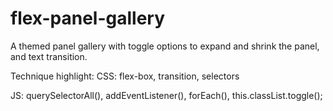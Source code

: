 # flex-panel-gallery

A themed panel gallery with toggle options to expand and shrink the panel, and text transition. 

Technique highlight:
CSS: flex-box, transition, selectors

JS: querySelectorAll(), addEventListener(), forEach(), this.classList.toggle();
